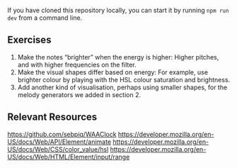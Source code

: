 If you have cloned this repository locally, you can start it by running `npm run dev` from a command line.

## Exercises

1. Make the notes “brighter” when the energy is higher: Higher pitches, and with higher frequencies on the filter.
2. Make the visual shapes differ based on energy: For example, use brighter colour by playing with the HSL colour saturation and brightness.
3. Add another kind of visualisation, perhaps using smaller shapes, for the melody generators we added in section 2.

## Relevant Resources

https://github.com/sebpiq/WAAClock
https://developer.mozilla.org/en-US/docs/Web/API/Element/animate
https://developer.mozilla.org/en-US/docs/Web/CSS/color_value/hsl
https://developer.mozilla.org/en-US/docs/Web/HTML/Element/input/range
